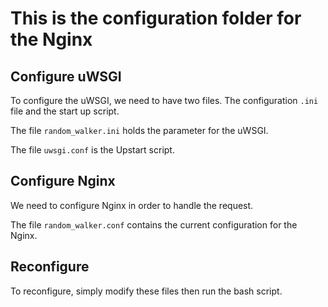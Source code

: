 # This is the configuration folder for the Nginx

## Configure uWSGI

To configure the uWSGI, we need to have two files. The configuration `.ini` file
and the start up script.

The file `random_walker.ini` holds the parameter for the uWSGI.

The file `uwsgi.conf` is the Upstart script.

## Configure Nginx

We need to configure Nginx in order to handle the request.

The file `random_walker.conf` contains the current configuration for the Nginx.

## Reconfigure

To reconfigure, simply modify these files then run the bash script.

